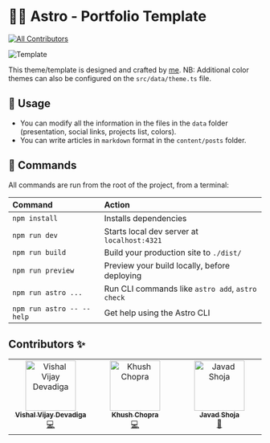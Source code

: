 # 👨‍🚀 Astro - Portfolio Template
<!-- ALL-CONTRIBUTORS-BADGE:START - Do not remove or modify this section -->
[![All Contributors](https://img.shields.io/badge/all_contributors-3-orange.svg?style=flat-square)](#contributors-)
<!-- ALL-CONTRIBUTORS-BADGE:END -->

![Template](https://github.com/MaeWolff/astro-portfolio-template/blob/main/public/opengraph-image.jpg)

This theme/template is designed and crafted by [me](https://www.maxencewolff.com).
NB: Additional color themes can also be configured on the `src/data/theme.ts` file.

## 🥷 Usage

- You can modify all the information in the files in the `data` folder (presentation, social links, projects list, colors).
- You can write articles in `markdown` format in the `content/posts` folder.

## 🧞 Commands

All commands are run from the root of the project, from a terminal:

| Command                   | Action                                           |
| :------------------------ | :----------------------------------------------- |
| `npm install`             | Installs dependencies                            |
| `npm run dev`             | Starts local dev server at `localhost:4321`      |
| `npm run build`           | Build your production site to `./dist/`          |
| `npm run preview`         | Preview your build locally, before deploying     |
| `npm run astro ...`       | Run CLI commands like `astro add`, `astro check` |
| `npm run astro -- --help` | Get help using the Astro CLI                     |

## Contributors ✨

<!-- ALL-CONTRIBUTORS-LIST:START - Do not remove or modify this section -->
<!-- prettier-ignore-start -->
<!-- markdownlint-disable -->
<table>
  <tbody>
    <tr>
      <td align="center" valign="top" width="14.28%"><a href="https://github.com/SterbenVD"><img src="https://avatars.githubusercontent.com/u/90999906?v=4?s=100" width="100px;" alt="Vishal Vijay Devadiga"/><br /><sub><b>Vishal Vijay Devadiga</b></sub></a><br /><a href="https://github.com/MaeWolff/astro-portfolio-template/commits?author=SterbenVD" title="Code">💻</a></td>
      <td align="center" valign="top" width="14.28%"><a href="https://github.com/khushChopra"><img src="https://avatars.githubusercontent.com/u/43996455?v=4?s=100" width="100px;" alt="Khush Chopra"/><br /><sub><b>Khush Chopra</b></sub></a><br /><a href="https://github.com/MaeWolff/astro-portfolio-template/commits?author=khushChopra" title="Code">💻</a></td>
      <td align="center" valign="top" width="14.28%"><a href="http://jbrave.ir"><img src="https://avatars.githubusercontent.com/u/57140027?v=4?s=100" width="100px;" alt="Javad Shoja"/><br /><sub><b>Javad Shoja</b></sub></a><br /><a href="#maintenance-javadshoja" title="Maintenance">🚧</a></td>
    </tr>
  </tbody>
</table>

<!-- markdownlint-restore -->
<!-- prettier-ignore-end -->

<!-- ALL-CONTRIBUTORS-LIST:END -->
<!-- prettier-ignore-start -->
<!-- markdownlint-disable -->

<!-- markdownlint-restore -->
<!-- prettier-ignore-end -->

<!-- ALL-CONTRIBUTORS-LIST:END -->
